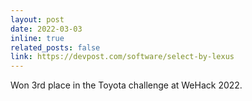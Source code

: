 ```yaml
---
layout: post
date: 2022-03-03
inline: true
related_posts: false
link: https://devpost.com/software/select-by-lexus
---
```


Won 3rd place in the Toyota challenge at WeHack 2022.
